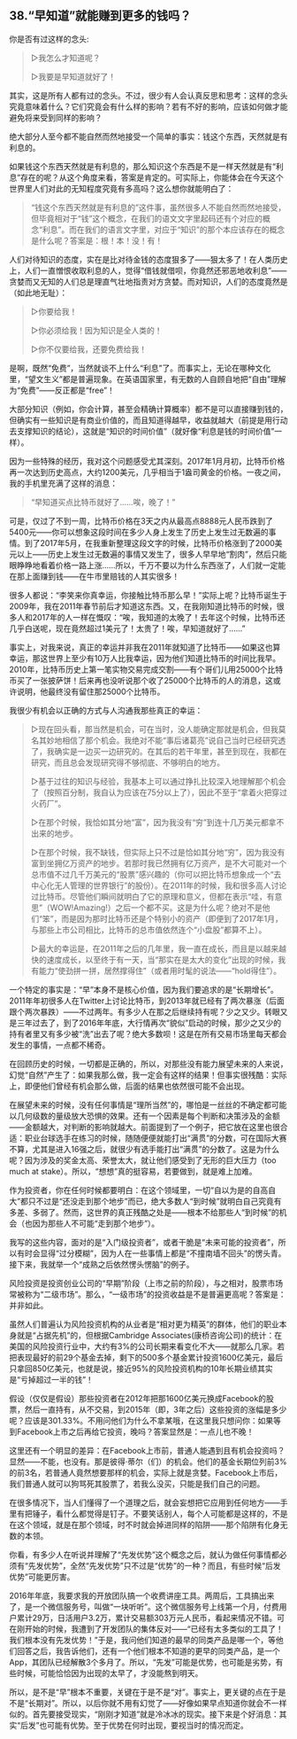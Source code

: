 ## 38.“早知道”就能赚到更多的钱吗？

你是否有过这样的念头:

> ▷我怎么才知道呢？
>
> ▷我要是早知道就好了！

其实，这是所有人都有过的念头。不过，很少有人会认真反思和思考：这样的念头究竟意味着什么？它们究竟会有什么样的影响？若有不好的影响，应该如何做才能避免将来受到同样的影响？

绝大部分人至今都不能自然而然地接受一个简单的事实：钱这个东西，天然就是有利息的。

如果钱这个东西天然就是有利息的，那么知识这个东西是不是一样天然就是有“利息”存在的呢？从这个角度来看，答案是肯定的。可实际上，你能体会在今天这个世界里人们对此的无知程度究竟有多高吗？这么想你就能明白了：

> “钱这个东西天然就是有利息的”这件事，虽然很多人不能自然而然地接受，但毕竟相对于“钱”这个概念，在我们的语文文字里起码还有个对应的概念“利息”。而在我们的语言文字里，对应于“知识”的那个本应该存在的概念是什么呢？答案是：根！本！没！有！

人们对待知识的态度，实在是比对待金钱的态度狠多了——狠太多了！在人类历史上，人们一直憎恨收取利息的人，觉得“借钱就借呗，你竟然还邪恶地收利息”——贪婪而又无知的人们总是理直气壮地指责对方贪婪。而对知识，人们的态度竟然是（如此地无耻）：

> ▷你要给我！
>
> ▷你必须给我！因为知识是全人类的！
>
> ▷你不仅要给我，还要免费给我！

是啊，既然“免费”，当然就谈不上什么“利息”了。而事实上，无论在哪种文化里，“望文生义”都是普遍现象。在英语国家里，有无数的人自顾自地把“自由”理解为“免费”——反正都是“free”！

大部分知识（例如，你会计算，甚至会精确计算概率）都不是可以直接赚到钱的，但确实有一些知识是有商业价值的，而且知道得越早，收益就越大（前提是用行动去支撑知识的结论），这就是“知识的时间价值”（就好像“利息是钱的时间价值”一样）。

因为一些特殊的经历，我对这个问题感受尤其深刻。2017年1月月初，比特币价格再一次达到历史高点，大约1200美元，几乎相当于1盎司黄金的价格。一夜之间，我的手机里充满了这样的消息：

> “早知道买点比特币就好了……唉，晚了！”

可是，仅过了不到一周，比特币价格在3天之内从最高点8888元人民币跌到了5400元——你可以想象这段时间在多少人身上发生了历史上发生过无数遍的事情。到了2017年5月，在我重新整理这段文字的时候，比特币价格涨到了2000美元以上——历史上发生过无数遍的事情又发生了，很多人早早地“割肉”，然后只能眼睁睁地看着价格一路上涨……所以，千万不要以为什么东西涨了，人们就一定能在那上面赚到钱——在牛市里赔钱的人其实很多！

很多人都说：“李笑来你真幸运，你接触比特币那么早！”实际上呢？比特币诞生于2009年，我在2011年春节前后才知道这东西。又，在我刚知道比特币的时候，很多人和2017年的人一样在慨叹：“唉，我知道的太晚了！去年这个时候，比特币还几乎白送呢，现在竟然超过1美元了！太贵了！唉，早知道就好了……”

事实上，对我来说，真正的幸运并非我在2011年就知道了比特币——如果这也算幸运，那这世界上至少有10万人比我幸运，因为他们知道比特币的时间比我早。2010年，比特币历史上第一笔实物交易完成交割——有个哥们儿用25000个比特币买了一张披萨饼！后来再也没听说那个收了25000个比特币的人的消息，这或许说明，他最终没有留住那25000个比特币。

我很少有机会以正确的方式与人沟通我那些真正的幸运：

> ▷现在回头看，那当然是机会，可在当时，没人能确定那就是机会，但我莫名其妙地相信了那个机会。我绝对不能“事后诸葛亮”说自己当时已经研究透了，我确实是一边买一边研究的。在其后的若干年里，甚至到现在，我都在研究，而且总会发现研究得不够彻底、不够明白的地方。
>
> ▷基于过往的知识与经验，我基本上可以通过挣扎比较深入地理解那个机会了（按照百分制，我自认为应该在75分以上了），因此不至于“拿着火把穿过火药厂”。
>
> ▷在那个时候，我恰如其分地“富”，因为我没有“穷”到连十几万美元都拿不出来的地步。
>
> ▷在那个时候，我不缺钱，但实际上只不过是恰如其分地“穷”，因为我没有富到坐拥亿万资产的地步。若那时我已然拥有亿万资产，是不大可能对一个总市值不过几千万美元的“股票”感兴趣的（你可以把比特币想象成一个“去中心化无人管理的世界银行”的股份）。在2011年的时候，我和很多高人讨论过比特币。尽管他们瞬间就明白了它的原理和意义，但都在表示“哇，有意思”（WOW!Amazing!）之后一个都不买。这是为什么呢？绝对不是他们“笨”，而是因为那时比特币还是个特别小的资产（即便到了2017年1月，与那些上市公司相比，比特币的总市值依然连个“小盘股”都算不上）。
>
> ▷最大的幸运是，在2011年之后的几年里，我一直在成长，而且是以越来越快的速度成长，以至终于有一天，当“那实在是太大的变化”出现的时候，我有能力“使劲拼一拼，居然撑得住”（或者用时髦的说法——“hold得住”）。

一个特定的事实是：“早”本身不是核心价值，因为我们要追求的是“长期增长”。2011年年初很多人在Twitter上讨论比特币，到2013年就已经有了两次暴涨（后面跟个两次暴跌）——不过两年。有多少人在那之后继续持有呢？少之又少。转眼又是三年过去了，到了2016年年底，大行情再次“貌似”启动的时候，那少之又少的持有者里又有多少被“洗”出去了呢？绝大多数呗！这是在所有交易市场里每天都会发生的事情，一点都不稀奇。

在回顾历史的时候，一切都是正确的，所以，对那些没有能力展望未来的人来说，幻觉“自然”产生了：如果我那么做，我一定会有这样的结果！但事实很残酷：实际上，即便他们曾经有机会那么做，后面的结果也依然很可能不会出现。

在展望未来的时候，没有任何事情是“理所当然”的，哪怕是一丝丝的不确定都可能以几何级数的量级放大恐惧的效果。还有一个因素是每个判断和决策涉及的金额——金额越大，对判断的影响就越大。前面提到了一个例子，把它放在这里也很合适：职业台球选手在练习的时候，随随便便就能打出“满贯”的分数，可在国际大赛不算，尤其是进入16强之后，就很少有选手能打出“满贯”的分数了。这是为什么呢？因为涉及的奖金太高、荣誉太大，就让他们感受到了无形的巨大压力（too much at stake）。所以，“想想”真的挺容易，若要做到，就是难上加难。

作为投资者，你在任何时候都要明白：在这个领域里，一切“自以为是的自高自大”都只不过是“还没走到那个地步”而已，绝大多数人“到时候”就明白自己究竟有多差、多弱了。然而，这世界的真正残酷之处是——根本不给那些人“到时候”的机会（也因为那些人不可能“走到那个地步”）。

我写的这些内容，面对的是“入门级投资者”，或者干脆是“未来可能的投资者”，所以有时会显得“过分模糊”，因为人在一些事情上都是“不撞南墙不回头”的愣头青。接下来，我就举一个“成熟之后依然愣头愣脑”的例子。

风险投资是投资创业公司的“早期”阶段（上市之前的阶段），与之相对，股票市场常被称为“二级市场”。那么，“一级市场”的投资收益是不是普遍更高呢？答案是：并非如此。

虽然人们普遍认为风险投资机构的从业者是“相对更为精英”的群体，他们的职业本身就是“占据先机”的，但根据Cambridge Associates(康桥咨询公司)的统计：在美国的风险投资行业中，大约有3%的公司长期来看变化不大——就那么几家。若把表现最好的前29个基金去掉，剩下的500多个基金累计投资1600亿美元，最后只拿回850亿美元，也就是说，接近95%的风险投资机构的10年长期业绩其实是“亏掉超过一半的钱”！

假设（仅仅是假设）那些投资者在2012年把那1600亿美元换成Facebook的股票，然后一直持有，从不交易，到2015年（即，3年之后）这些投资的涨幅是多少呢？应该是301.33%。不用问他们为什么不拿某哦，在这里我只想问你：如果等到Facebook上市之后再给它投资，晚吗？答案显然是：一点儿也不晚！

这里还有一个明显的差异：在Facebook上市前，普通人能遇到且有机会投资吗？显然——不能，也没有。那是彼得·蒂尔（们）的机会。他们的基金长期位列前3%的前3名，若普通人竟然想要那样的机会，实际上就是贪婪。Facebook上市后，我们普通人就可以狗骂死其股票了，若我么没买，只能是我们自己的问题。

在很多情况下，当人们懂得了一个道理之后，就会妄想把它应用到任何地方——手里有把锤子，看什么都觉得是钉子。不要笑话别人，每个人可能都是这样的，不是在这个领域，就是在那个领域，时不时就会掉进同样的陷阱——那个陷阱有化身无数的本领。

你看，有多少人在听说并理解了“先发优势”这个概念之后，就认为做任何事情都必须有“先发优势”，全然“先发优势”只不过是“优势”的一种？而且，有些时候“后发优势”可能更厉害。

2016年年底，我要求我的开放团队搞一个收费讲座工具。两周后，工具搞出来了，是一个微信服务号，叫做“一块听听”。这个微信服务号上线第一个月，付费用户累计29万，日活用户3.2万，累计交易额303万元人民币，看起来情况不错。可在刚开始的时候，我遭到了开发团队的集体反对——“已经有太多类似的工具了！我们根本没有先发优势！”于是，我问他们知道的最早的同类产品是哪一个，等他们回答之后，我告诉他们，还有一个他们根本不知道的更早的同类产品，是一个App，其团队已经解散3个多月了。所以，“先发”可能是优势，也可能是劣势，有些时候，可能恰恰因为出现的太早了，才没能熬到明天。

所以，是不是“早”根本不重要，关键在于是不是“对”。事实上，更关键的点在于是不是“长期对”。所以，以后你就不用有幻觉了——好像如果早点知道你就会不一样似的。首先要接受现实，“刚刚才知道”就是冷冰冰的现实。接下来是个好消息：其实“后发”也可能有优势。至于优势在何时出现，要视当时的情况而定。